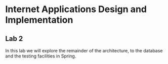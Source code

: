 # Internet Applications Design and Implementation 

## Lab 2 

In this lab we will explore the remainder of the architecture, to the database and the testing facilities in Spring.